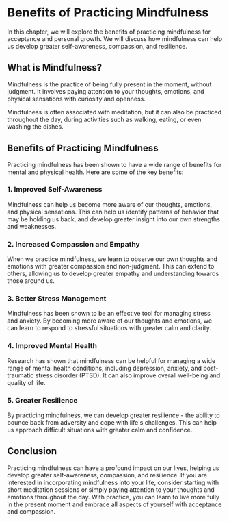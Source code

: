 # Benefits of Practicing Mindfulness

In this chapter, we will explore the benefits of practicing mindfulness for acceptance and personal growth. We will discuss how mindfulness can help us develop greater self-awareness, compassion, and resilience.

What is Mindfulness?
--------------------

Mindfulness is the practice of being fully present in the moment, without judgment. It involves paying attention to your thoughts, emotions, and physical sensations with curiosity and openness.

Mindfulness is often associated with meditation, but it can also be practiced throughout the day, during activities such as walking, eating, or even washing the dishes.

Benefits of Practicing Mindfulness
----------------------------------

Practicing mindfulness has been shown to have a wide range of benefits for mental and physical health. Here are some of the key benefits:

### 1. Improved Self-Awareness

Mindfulness can help us become more aware of our thoughts, emotions, and physical sensations. This can help us identify patterns of behavior that may be holding us back, and develop greater insight into our own strengths and weaknesses.

### 2. Increased Compassion and Empathy

When we practice mindfulness, we learn to observe our own thoughts and emotions with greater compassion and non-judgment. This can extend to others, allowing us to develop greater empathy and understanding towards those around us.

### 3. Better Stress Management

Mindfulness has been shown to be an effective tool for managing stress and anxiety. By becoming more aware of our thoughts and emotions, we can learn to respond to stressful situations with greater calm and clarity.

### 4. Improved Mental Health

Research has shown that mindfulness can be helpful for managing a wide range of mental health conditions, including depression, anxiety, and post-traumatic stress disorder (PTSD). It can also improve overall well-being and quality of life.

### 5. Greater Resilience

By practicing mindfulness, we can develop greater resilience - the ability to bounce back from adversity and cope with life's challenges. This can help us approach difficult situations with greater calm and confidence.

Conclusion
----------

Practicing mindfulness can have a profound impact on our lives, helping us develop greater self-awareness, compassion, and resilience. If you are interested in incorporating mindfulness into your life, consider starting with short meditation sessions or simply paying attention to your thoughts and emotions throughout the day. With practice, you can learn to live more fully in the present moment and embrace all aspects of yourself with acceptance and compassion.
